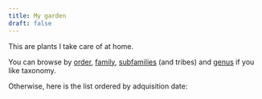 ```yaml
---
title: My garden
draft: false
---
```


This are plants I take care of at home. 

You can browse by [order](/orders/), [family](/families/), [subfamilies](/subfamilies/) (and tribes) and [genus](/genera/) if you like taxonomy. 

Otherwise, here is the list ordered by adquisition date:
